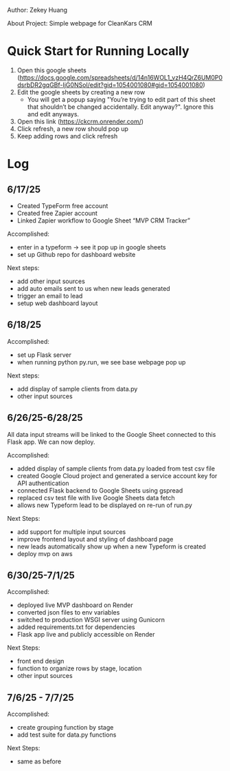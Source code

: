 Author: Zekey Huang

About Project: Simple webpage for CleanKars CRM 

# Quick Start for Running Locally

1. Open this google sheets (https://docs.google.com/spreadsheets/d/14n16WOL1_vzH4QrZ6UM0P0dsrbDR2gqGBf-IjG0NSoI/edit?gid=1054001080#gid=1054001080)
2. Edit the google sheets by creating a new row
    - You will get a popup saying "You’re trying to edit part of this sheet that shouldn’t be changed accidentally. Edit anyway?". Ignore this and edit anyways. 
3. Open this link (https://ckcrm.onrender.com/)
4. Click refresh, a new row should pop up
5. Keep adding rows and click refresh



# Log

## 6/17/25

- Created TypeForm free account
- Created free Zapier account
- Linked Zapier workflow to Google Sheet “MVP CRM Tracker”

Accomplished:
- enter in a typeform -> see it pop up in google sheets 
- set up Github repo for dashboard website

Next steps:
- add other input sources
- add auto emails sent to us when new leads generated 
- trigger an email to lead
- setup web dashboard layout



## 6/18/25

Accomplished: 
- set up Flask server
- when running python py.run, we see base webpage pop up

Next steps:
- add display of sample clients from data.py 
- other input sources



## 6/26/25-6/28/25

All data input streams will be linked to the Google Sheet connected to this Flask app. We can now deploy. 

Accomplished:
- added display of sample clients from data.py loaded from test csv file
- created Google Cloud project and generated a service account key for API authentication
- connected Flask backend to Google Sheets using gspread
- replaced csv test file with live Google Sheets data fetch
- allows new Typeform lead to be displayed on re-run of run.py

Next Steps:
- add support for multiple input sources
- improve frontend layout and styling of dashboard page
- new leads automatically show up when a new Typeform is created
- deploy mvp on aws



## 6/30/25-7/1/25

Accomplished: 
- deployed live MVP dashboard on Render
- converted json files to env variables
- switched to production WSGI server using Gunicorn
- added requirements.txt for dependencies
- Flask app live and publicly accessible on Render

Next Steps:
- front end design
- function to organize rows by stage, location
- other input sources



## 7/6/25 - 7/7/25

Accomplished:
- create grouping function by stage 
- add test suite for data.py functions

Next Steps:
- same as before